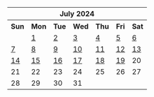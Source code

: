 <table align="center" border="0" cellpadding="0" cellspacing="0" class="month">
 <tr>
  <th class="month" colspan="7">
   July 2024
  </th>
 </tr>
 <tr>
  <th class="sun">
   Sun
  </th>
  <th class="mon">
   Mon
  </th>
  <th class="tue">
   Tue
  </th>
  <th class="wed">
   Wed
  </th>
  <th class="thu">
   Thu
  </th>
  <th class="fri">
   Fri
  </th>
  <th class="sat">
   Sat
  </th>
 </tr>
 <tr>
  <td class="noday">
  </td>
  <td class="mon">
   <a href="20240701.py">
    1
   </a>
  </td>
  <td class="tue">
   <a href="20240702.py">
    2
   </a>
  </td>
  <td class="wed">
   <a href="20240703.py">
    3
   </a>
  </td>
  <td class="thu">
   <a href="20240704.py">
    4
   </a>
  </td>
  <td class="fri">
   <a href="20240705.py">
    5
   </a>
  </td>
  <td class="sat">
   <a href="20240706.py">
    6
   </a>
  </td>
 </tr>
 <tr>
  <td class="sun">
   <a href="20240707.py">
    7
   </a>
  </td>
  <td class="mon">
   <a href="20240708.py">
    8
   </a>
  </td>
  <td class="tue">
   <a href="20240709.py">
    9
   </a>
  </td>
  <td class="wed">
   <a href="20240710.py">
    10
   </a>
  </td>
  <td class="thu">
   <a href="20240711.py">
    11
   </a>
  </td>
  <td class="fri">
   <a href="20240712.py">
    12
   </a>
  </td>
  <td class="sat">
   <a href="20240713.py">
    13
   </a>
  </td>
 </tr>
 <tr>
  <td class="sun">
   <a href="20240714.py">
    14
   </a>
  </td>
  <td class="mon">
   <a href="20240715.py">
    15
   </a>
  </td>
  <td class="tue">
   <a href="20240716.py">
    16
   </a>
  </td>
  <td class="wed">
   <a href="20240717.py">
    17
   </a>
  </td>
  <td class="thu">
   <a href="20240718.py">
    18
   </a>
  </td>
  <td class="fri">
   <a href="20240719.py">
    19
   </a>
  </td>
  <td class="sat">
   20
  </td>
 </tr>
 <tr>
  <td class="sun">
   21
  </td>
  <td class="mon">
   22
  </td>
  <td class="tue">
   23
  </td>
  <td class="wed">
   24
  </td>
  <td class="thu">
   25
  </td>
  <td class="fri">
   26
  </td>
  <td class="sat">
   27
  </td>
 </tr>
 <tr>
  <td class="sun">
   28
  </td>
  <td class="mon">
   29
  </td>
  <td class="tue">
   30
  </td>
  <td class="wed">
   31
  </td>
  <td class="noday">
  </td>
  <td class="noday">
  </td>
  <td class="noday">
  </td>
 </tr>
</table>
